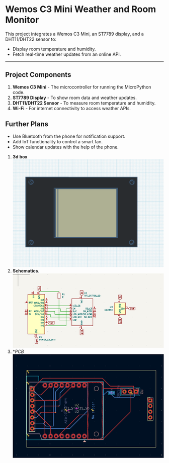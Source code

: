 # Wemos C3 Mini Weather and Room Monitor

This project integrates a Wemos C3 Mini, an ST7789 display, and a DHT11/DHT22 sensor to:
- Display room temperature and humidity.
- Fetch real-time weather updates from an online API.

---

## **Project Components**
1. **Wemos C3 Mini** - The microcontroller for running the MicroPython code.
2. **ST7789 Display** - To show room data and weather updates.
3. **DHT11/DHT22 Sensor** - To measure room temperature and humidity.
4. **Wi-Fi** - For internet connectivity to access weather APIs.

## **Further Plans**
- Use Bluetooth from the phone for notification support.
- Add IoT functionality to control a smart fan.
- Show calendar updates with the help of the phone.

1. **3d box**
   ![box](3d.png)  
2. **Schematics**.
   ![schematics](schematics.png)
3. **PCB* 
   ![PCB](pcb.png)  